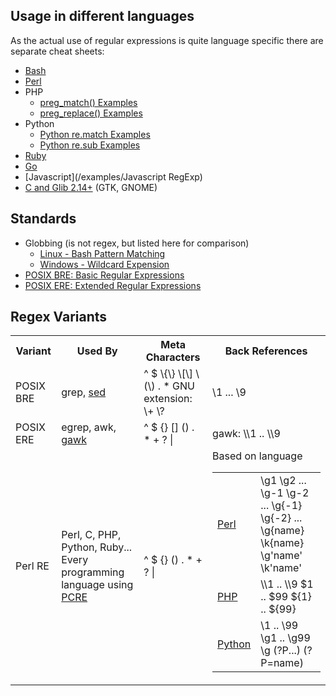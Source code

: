 ## Usage in different languages

As the actual use of regular expressions is quite language specific there are separate cheat sheets:

* [Bash](/cheat-sheet/Bash+Regex)
* [Perl](https://perldoc.perl.org/perlre)
* PHP
    * [preg_match() Examples](/examples/PHP+preg_match)
    * [preg_replace() Examples](/examples/PHP+preg_replace)
* Python
    * [Python re.match Examples](/examples/Python+re.match)
    * [Python re.sub Examples](/examples/Python+re.sub)
* [Ruby](Ruby+Regex)
* [Go](Go+Regex)
* [Javascript](/examples/Javascript RegExp)
* [C and Glib 2.14+](/examples/GLib+GRegex) (GTK, GNOME)

## Standards

* Globbing (is not regex, but listed here for comparison)
  * [Linux - Bash Pattern Matching](https://www.gnu.org/software/bash/manual/html_node/Pattern-Matching.html)
  * [Windows - Wildcard Expension](https://learn.microsoft.com/en-us/cpp/cpp/main-function-command-line-args?view=msvc-170&redirectedfrom=MSDN#wildcard-expansion)
* [POSIX BRE: Basic Regular Expressions](http://pubs.opengroup.org/onlinepubs/7908799/xbd/re.html)
* [POSIX ERE: Extended Regular Expressions](http://pubs.opengroup.org/onlinepubs/009696899/basedefs/xbd_chap09.html)

## Regex Variants

<table>

<tbody>

<tr>

<th>Variant</th>

<th>Used By</th>

<th>Meta Characters</th>

<th>Back References</th>

</tr>

<tr>

<td>POSIX BRE</td>

<td>grep, <a href="https://www.gnu.org/software/sed/manual/html_node/Regular-Expressions.html">sed</a></td>

<td>^ $ \{\} \[\] \(\) . *  
GNU extension: \+ \?</td>

<td>\1 ... \9</td>

</tr>

<tr>

<td>POSIX ERE</td>

<td>egrep, awk, <a href="http://www.math.utah.edu/docs/info/gawk_5.html">gawk</a></td>

<td>^ $ {} [] () . * + ? |</td>

<td>gawk: \\1 .. \\9</td>

</tr>

<tr>

<td>Perl RE</td>

<td>Perl, C, PHP, Python, Ruby...  
Every programming language using <a href="http://www.pcre.org/">PCRE</a></td>

<td>^ $ {} () . * + ? |</td>

<td>Based on language

<table>

<tbody>

<tr>

<td><a href="http://perldoc.perl.org/perlretut.html#Backreferences">Perl</a></td>

<td>\g1 \g2 ...  
\g-1 \g-2 ...  
\g{-1} \g{-2} ...  
\g{name}  
\k{name}  
\g'name'  
\k'name'</td>

</tr>

<tr>

<td><a href="http://php.net/manual/en/function.preg-match.php">PHP</a></td>

<td>\\1 .. \\9  
$1 .. $99  
${1} .. ${99}</td>

</tr>

<tr>

<td><a href="https://docs.python.org/2/library/re.html">Python</a></td>

<td>\1 .. \99  
\g1 .. \g99  
\g<name>  
(?P<name>...)  
(?P=name)  
</name></name></td>

</tr>

</tbody>

</table>

</td>

</tr>

</tbody>

</table>

